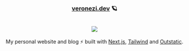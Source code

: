 <h3 align="center">
  <a href="https://www.veronezi.dev">veronezi.dev</a> 🪐
</h3>

<br />

<a href="https://www.veronezi.dev">
  <div align="center">
    <img src="https://user-images.githubusercontent.com/48724782/216690437-e563e601-b210-435b-8d38-57e944f76721.png" />
  </div>
</a>

<br />

<div align="center">
  My personal website and blog ⚡ built with <a href="https://nextjs.org">Next.js</a>, <a href="https://tailwindcss.com">Tailwind</a> and <a href="https://outstatic.com">Outstatic</a>.
</div>
